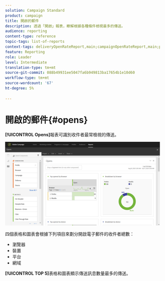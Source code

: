 ```yaml
---
solution: Campaign Standard
product: campaign
title: 開啟的郵件
description: 透過「開啟」報表，瞭解根據各種條件檢視最多的傳送。
audience: reporting
content-type: reference
topic-tags: list-of-reports
context-tags: deliveryOpenRateReport,main;campaignOpenRateReport,main;programOpenRateReport,main
feature: Reporting
role: Leader
level: Intermediate
translation-type: tm+mt
source-git-commit: 088b49931ee5047fa6b949813ba17654b1e10d60
workflow-type: tm+mt
source-wordcount: '67'
ht-degree: 5%

---
```



# 開啟的郵件{#opens}

**[!UICONTROL Opens]**&#x200B;報表可識別收件者最常檢視的傳送。

![](assets/delivery_reports_opens.png)

四個表格和圖表會根據下列項目來劃分開啟電子郵件的收件者總數：

* 瀏覽器
* 裝置
* 平台
* 網域

**[!UICONTROL TOP 5]**&#x200B;表格和圖表顯示傳送訊息數量最多的傳送。
